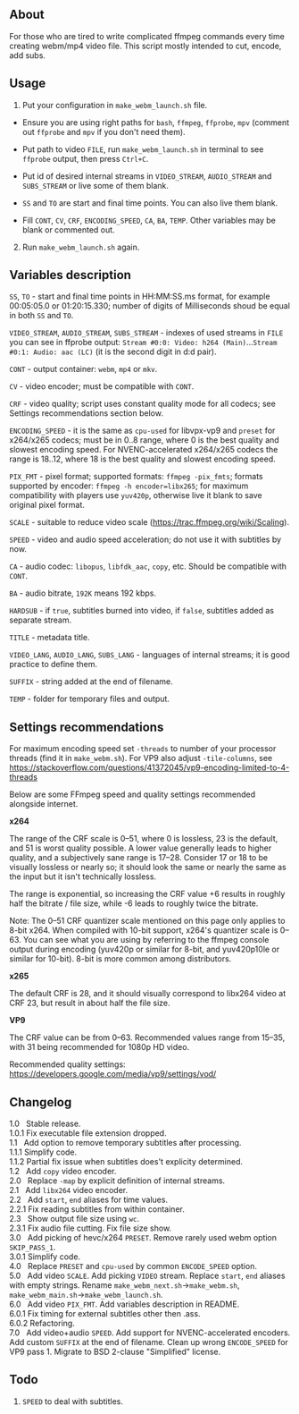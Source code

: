 ## About

For those who are tired to write complicated ffmpeg commands every time creating webm/mp4 video file. This script mostly intended to cut, encode, add subs.

## Usage

1. Put your configuration in `make_webm_launch.sh` file.

  * Ensure you are using right paths for `bash`, `ffmpeg`, `ffprobe`, `mpv` (comment out `ffprobe` and `mpv` if you don't need them).

  * Put path to video `FILE`, run `make_webm_launch.sh` in terminal to see `ffprobe` output, then press `Ctrl+C`.

  * Put id of desired internal streams in `VIDEO_STREAM`, `AUDIO_STREAM` and `SUBS_STREAM` or live some of them blank.

  * `SS` and `TO` are start and final time points. You can also live them blank.

  * Fill `CONT`, `CV`, `CRF`, `ENCODING_SPEED`, `CA`, `BA`, `TEMP`. Other variables may be blank or commented out.

2. Run `make_webm_launch.sh` again.

## Variables description

`SS`, `TO` - start and final time points in HH:MM:SS.ms format, for example 00:05:05.0 or 01:20:15.330; number of digits of Milliseconds shoud be equal in both `SS` and `TO`.

`VIDEO_STREAM`, `AUDIO_STREAM`, `SUBS_STREAM` - indexes of used streams in `FILE` you can see in ffprobe output: `Stream #0:0: Video: h264 (Main)`...`Stream #0:1: Audio: aac (LC)` (it is the second digit in d:d pair).

`CONT` - output container: `webm`, `mp4` or `mkv`.

`CV` - video encoder; must be compatible with `CONT`.

`CRF` - video quality; script uses constant quality mode for all codecs; see Settings recommendations section below.

`ENCODING_SPEED` - it is the same as `cpu-used` for libvpx-vp9 and `preset` for x264/x265 codecs; must be in 0..8 range, where 0 is the best quality and slowest encoding speed. For NVENC-accelerated x264/x265 codecs the range is 18..12, where 18 is the best quality and slowest encoding speed.

`PIX_FMT` - pixel format; supported formats: `ffmpeg -pix_fmts`; formats supported by encoder: `ffmpeg -h encoder=libx265`; for maximum compatibility with players use `yuv420p`, otherwise live it blank to save original pixel format.

`SCALE` - suitable to reduce video scale (https://trac.ffmpeg.org/wiki/Scaling).

`SPEED` - video and audio speed acceleration; do not use it with subtitles by now.

`CA` - audio codec: `libopus`, `libfdk_aac`, `copy`, etc. Should be compatible with `CONT`.

`BA` - audio bitrate, `192K` means 192 kbps.

`HARDSUB` - if `true`, subtitles burned into video, if `false`, subtitles added as separate stream.

`TITLE` - metadata title.

`VIDEO_LANG`, `AUDIO_LANG`, `SUBS_LANG` - languages of internal streams; it is good practice to define them.

`SUFFIX` - string added at the end of filename.

`TEMP` - folder for temporary files and output.

## Settings recommendations

For maximum encoding speed set `-threads` to number of your processor threads (find it in `make_webm.sh`).
For VP9 also adjust `-tile-columns`, see https://stackoverflow.com/questions/41372045/vp9-encoding-limited-to-4-threads

Below are some FFmpeg speed and quality settings recommended alongside internet.

**x264**

The range of the CRF scale is 0–51, where 0 is lossless, 23 is the default, and 51 is worst quality possible. A lower value generally leads to higher quality, and a subjectively sane range is 17–28. Consider 17 or 18 to be visually lossless or nearly so; it should look the same or nearly the same as the input but it isn't technically lossless.

The range is exponential, so increasing the CRF value +6 results in roughly half the bitrate / file size, while -6 leads to roughly twice the bitrate.

Note: The 0–51 CRF quantizer scale mentioned on this page only applies to 8-bit x264. When compiled with 10-bit support, x264's quantizer scale is 0–63. You can see what you are using by referring to the ffmpeg console output during encoding (yuv420p or similar for 8-bit, and yuv420p10le or similar for 10-bit). 8-bit is more common among distributors.

**x265**

The default CRF is 28, and it should visually correspond to libx264 video at CRF 23, but result in about half the file size.

**VP9**

The CRF value can be from 0–63. Recommended values range from 15–35, with 31 being recommended for 1080p HD video.

Recommended quality settings: https://developers.google.com/media/vp9/settings/vod/

## Changelog

1.0 &nbsp; Stable release.  
1.0.1      Fix executable file extension dropped.  
1.1 &nbsp; Add option to remove temporary subtitles after processing.  
1.1.1      Simplify code.  
1.1.2      Partial fix issue when subtitles does't explicity determined.  
1.2 &nbsp; Add `copy` video encoder.  
2.0 &nbsp; Replace `-map` by explicit definition of internal streams.  
2.1 &nbsp; Add `libx264` video encoder.  
2.2 &nbsp; Add `start`, `end` aliases for time values.  
2.2.1      Fix reading subtitles from within container.  
2.3 &nbsp; Show output file size using `wc`.  
2.3.1      Fix audio file cutting. Fix file size show.  
3.0 &nbsp; Add picking of hevc/x264 `PRESET`. Remove rarely used webm option `SKIP_PASS_1`.  
3.0.1      Simplify code.  
4.0 &nbsp; Replace `PRESET` and `cpu-used` by common `ENCODE_SPEED` option.  
5.0 &nbsp; Add video `SCALE`. Add picking `VIDEO` stream. Replace `start`, `end` aliases with empty strings. Rename `make_webm_next.sh`->`make_webm.sh`, `make_webm_main.sh`->`make_webm_launch.sh`.  
6.0 &nbsp; Add video `PIX_FMT`. Add variables description in README.  
6.0.1      Fix timing for external subtitles other then .ass.  
6.0.2      Refactoring.  
7.0 &nbsp; Add video+audio `SPEED`. Add support for NVENC-accelerated encoders. Add custom `SUFFIX` at the end of filename. Clean up wrong `ENCODE_SPEED` for VP9 pass 1. Migrate to BSD 2-clause "Simplified" license.  

## Todo

1. `SPEED` to deal with subtitles.
